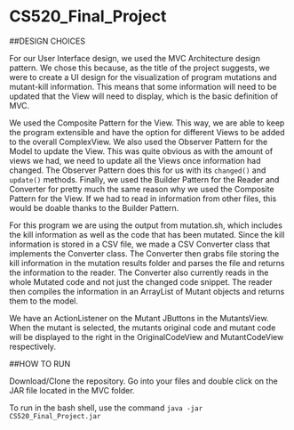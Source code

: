 # CS520_Final_Project

##DESIGN CHOICES

For our User Interface design, we used the MVC Architecture design pattern. We chose this because, as the title of the project suggests, we were to create a UI design for the visualization of program mutations and mutant-kill information. This means that some information will need to be updated that the View will need to display, which is the basic definition of MVC.

We used the Composite Pattern for the View. This way, we are able to keep the program extensible and have the option for different Views to be added to the overall ComplexView. We also used the Observer Pattern for the Model to update the View. This was quite obvious as with the amount of views we had, we need to update all the Views once information had changed. The Observer Pattern does this for us with its <code>changed()</code> and <code>update()</code> methods. Finally, we used the Builder Pattern for the Reader and Converter for pretty much the same reason why we used the Composite Pattern for the View. If we had to read in information from other files, this would be doable thanks to the Builder Pattern.

For this program we are using the output from mutation.sh, which includes the kill information as well as the code that has been mutated. Since the kill information is stored in a CSV file, we made a CSV Converter class that implements the Converter class. The Converter then grabs file storing the kill information in the mutation results folder and parses the file and returns the information to the reader. The Converter also currently reads in the whole Mutated code and not just the changed code snippet. The reader then compiles the information in an ArrayList of Mutant objects and returns them to the model.

We have an ActionListener on the Mutant JButtons in the MutantsView. When the mutant is selected, the mutants original code and mutant code will be displayed to the right in the OriginalCodeView and MutantCodeView respectively.

##HOW TO RUN

Download/Clone the repository. Go into your files and double click on the JAR file located in the MVC folder.

To run in the bash shell, use the command <code>java -jar CS520_Final_Project.jar</code>
